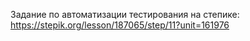 Задание по автоматизации тестирования на степике: https://stepik.org/lesson/187065/step/11?unit=161976
